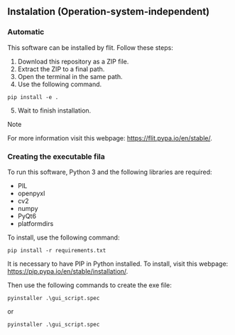 ## Instalation (Operation-system-independent)

### Automatic
This software can be installed by flit. Follow these steps:
1. Download this repository as a ZIP file.
2. Extract the ZIP to a final path.
3. Open the terminal in the same path.
4. Use the following command.
```
pip install -e .
```
5. Wait to finish installation.
> [!NOTE]
> For more information visit this webpage: https://flit.pypa.io/en/stable/.


### Creating the executable fila
To run this software, Python 3 and the following libraries are required:
- PIL
- openpyxl
- cv2
- numpy
- PyQt6
- platformdirs
  
To install, use the following command:
```
pip install -r requirements.txt
```
It is necessary to have PIP in Python installed. To install, visit this webpage: https://pip.pypa.io/en/stable/installation/.

Then use the following commands to create the exe file:
```
pyinstaller .\gui_script.spec
```
or
```
pyinstaller .\gui_script.spec
```


